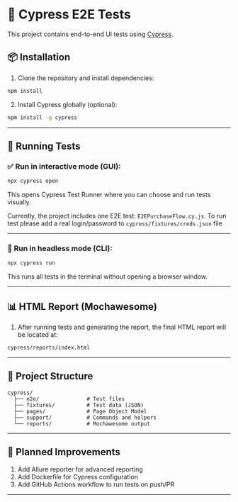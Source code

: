 # 🧪 Cypress E2E Tests

This project contains end-to-end UI tests using [Cypress](https://docs.cypress.io/).

## 📦 Installation

1. Clone the repository and install dependencies:

```bash
npm install
```

2. Install Cypress globally (optional):

```bash
npm install -g cypress
```

---

## 🚀 Running Tests

### ✅ Run in interactive mode (GUI):

```bash
npx cypress open
```

This opens Cypress Test Runner where you can choose and run tests visually.

Currently, the project includes one E2E test: `E2EPurchaseFlow.cy.js`. 
To run test please add a real login/password to `cypress/fixtures/creds.json` file

---

### 🤖 Run in headless mode (CLI):

```bash
npx cypress run
```

This runs all tests in the terminal without opening a browser window.

---

## 📊 HTML Report (Mochawesome)

1. After running tests and generating the report, the final HTML report will be located at:

```bash
cypress/reports/index.html

```

---

## 📁 Project Structure

```
cypress/
  ├── e2e/               # Test files
  ├── fixtures/          # Test data (JSON)
  ├── pages/             # Page Object Model
  ├── support/           # Commands and helpers
  └── reports/           # Mochawesome output
```

---

## 🔧 Planned Improvements

1. Add Allure reporter for advanced reporting
2. Add Dockerfile for Cypress configuration
3. Add GitHub Actions workflow to run tests on push/PR

---
